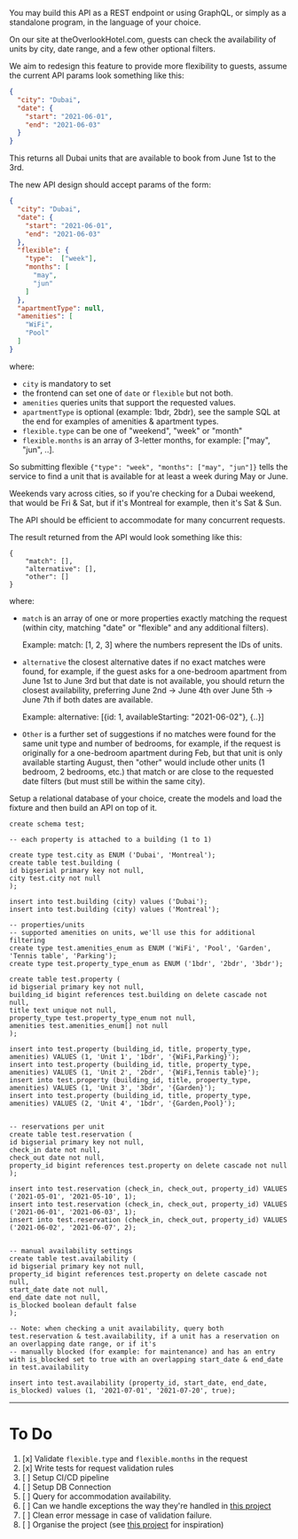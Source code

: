 You may build this API as a REST endpoint or using GraphQL, or simply as a standalone program, in the language of your choice.

On our site at theOverlookHotel.com, guests can check the availability of units by city, date range, and a few other optional filters.

We aim to redesign this feature to provide more flexibility to guests, assume the current API params look something like this:

```json
{
  "city": "Dubai", 
  "date": {
    "start": "2021-06-01", 
    "end": "2021-06-03"
  }
}
```

This returns all Dubai units that are available to book from June 1st to the 3rd.

The new API design should accept params of the form:

```json
{
  "city": "Dubai",
  "date": {
    "start": "2021-06-01",
    "end": "2021-06-03"
  },
  "flexible": {
    "type":  ["week"],
    "months": [
      "may",
      "jun"
    ]
  },
  "apartmentType": null,
  "amenities": [
    "WiFi",
    "Pool"
  ]
}
```

where: 
- `city` is mandatory to set
- the frontend can set one of `date` or `flexible` but not both. 
- `amenities` queries units that support the requested values.
- `apartmentType` is optional (example: 1bdr, 2bdr), see the sample SQL at the end for examples of amenities & apartment types.
- `flexible.type` can be one of "weekend", "week" or "month"
- `flexible.months` is an array of 3-letter months, for example: ["may", "jun", ..].

So submitting flexible `{"type": "week", "months": ["may", "jun"]}` tells the service to find a unit that is available for at least a week during May or June.

Weekends vary across cities, so if you're checking for a Dubai weekend, that would be Fri & Sat, but if it's Montreal for example, then it's Sat & Sun.

The API should be efficient to accommodate for many concurrent requests.

The result returned from the API would look something like this:

```
{
    "match": [], 
    "alternative": [], 
    "other": []
}
```
    
where:
- `match` is an array of one or more properties exactly matching the request (within city, matching "date" or "flexible" and any additional filters).

    Example: match: [1, 2, 3] where the numbers represent the IDs of units.

- `alternative` the closest alternative dates if no exact matches were found, for example, if the guest asks for a one-bedroom apartment from June 1st to June 3rd but that date is not available, you should return the closest availability, preferring June 2nd -> June 4th over June 5th -> June 7th if both dates are available. 
  
  Example: alternative: [{id: 1, availableStarting: "2021-06-02"}, {..}]

- `Other` is a further set of suggestions if no matches were found for the same unit type and number of bedrooms, for example, if the request is originally for a one-bedroom apartment during Feb, but that unit is only available starting August, then "other" would include other units (1 bedroom, 2 bedrooms, etc.) that match or are close to the requested date filters (but must still be within the same city).

Setup a relational database of your choice, create the models and load the fixture and then build an API on top of it.

```postgresql
create schema test;

-- each property is attached to a building (1 to 1)

create type test.city as ENUM ('Dubai', 'Montreal');
create table test.building (
id bigserial primary key not null,
city test.city not null
);

insert into test.building (city) values ('Dubai');
insert into test.building (city) values ('Montreal');

-- properties/units
-- supported amenities on units, we'll use this for additional filtering
create type test.amenities_enum as ENUM ('WiFi', 'Pool', 'Garden', 'Tennis table', 'Parking');
create type test.property_type_enum as ENUM ('1bdr', '2bdr', '3bdr');

create table test.property (
id bigserial primary key not null,
building_id bigint references test.building on delete cascade not null,
title text unique not null,
property_type test.property_type_enum not null,
amenities test.amenities_enum[] not null
);

insert into test.property (building_id, title, property_type, amenities) VALUES (1, 'Unit 1', '1bdr', '{WiFi,Parking}');
insert into test.property (building_id, title, property_type, amenities) VALUES (1, 'Unit 2', '2bdr', '{WiFi,Tennis table}');
insert into test.property (building_id, title, property_type, amenities) VALUES (1, 'Unit 3', '3bdr', '{Garden}');
insert into test.property (building_id, title, property_type, amenities) VALUES (2, 'Unit 4', '1bdr', '{Garden,Pool}');


-- reservations per unit
create table test.reservation (
id bigserial primary key not null,
check_in date not null,
check_out date not null,
property_id bigint references test.property on delete cascade not null
);

insert into test.reservation (check_in, check_out, property_id) VALUES ('2021-05-01', '2021-05-10', 1);
insert into test.reservation (check_in, check_out, property_id) VALUES ('2021-06-01', '2021-06-03', 1);
insert into test.reservation (check_in, check_out, property_id) VALUES ('2021-06-02', '2021-06-07', 2);


-- manual availability settings
create table test.availability (
id bigserial primary key not null,
property_id bigint references test.property on delete cascade not null,
start_date date not null,
end_date date not null,
is_blocked boolean default false
);

-- Note: when checking a unit availability, query both test.reservation & test.availability, if a unit has a reservation on an overlapping date range, or if it's
-- manually blocked (for example: for maintenance) and has an entry with is_blocked set to true with an overlapping start_date & end_date in test.availability

insert into test.availability (property_id, start_date, end_date, is_blocked) values (1, '2021-07-01', '2021-07-20', true);
```

--- 

# To Do
1. [x] Validate `flexible.type` and `flexible.months` in the request
2. [x] Write tests for request validation rules 
3. [ ] Setup CI/CD pipeline
4. [ ] Setup DB Connection
5. [ ] Query for accommodation availability.
6. [ ] Can we handle exceptions the way they're handled in [this project](https://github.com/HUGameS/huey/blob/develop/src/huey/exceptions.clj)
7. [ ] Clean error message in case of validation failure.
8. [ ] Organise the project (see [this project](https://github.com/HUGameS/huey/blob/develop/src/huey/exceptions.clj) for inspiration)
